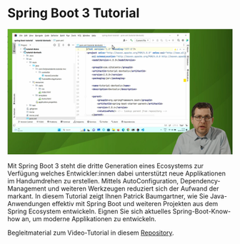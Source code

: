 # Spring Boot 3 Tutorial

![Spring Boot Tutorial](Spring-Boot-3-Tutorial.png)

Mit Spring Boot 3 steht die dritte Generation eines Ecosystems zur Verfügung welches Entwickler:innen dabei unterstützt neue Applikationen im Handumdrehen zu erstellen. Mittels AutoConfiguration, Dependency-Management und weiteren Werkzeugen reduziert sich der Aufwand der markant. In diesem Tutorial zeigt Ihnen Patrick Baumgartner, wie Sie Java-Anwendungen effektiv mit Spring Boot und weiteren Projekten aus dem Spring Ecosystem entwickeln. Eignen Sie sich aktuelles Spring-Boot-Know-how an, um moderne Applikationen zu entwickeln.

Begleitmaterial zum Video-Tutorial in diesem [Repository](https://github.com/patbaumgartner/spring-boot-3-tutorial-entwickler.de).
